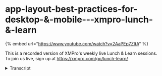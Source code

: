 # app-layout-best-practices-for-desktop-&-mobile---xmpro-lunch-&-learn
{% embed url="https://www.youtube.com/watch?v=2AaPEp7ZltA" %}



This is a recorded version of XMPro's weekly live Lunch & Learn sessions. To join us live, sign up at https://xmpro.com/go/lunch-learn/
<details>
<summary>Transcript</summary>This is a recorded version of XMPro's weekly live Lunch & Learn sessions. To join us live, sign up at https://xmpro.com/go/lunch-learn/
hello everybody and welcome to a lunch

and learning session today my name is

gavin green and today we're going to go

through app layout best practices how to

get it working for desktop and mobile

let's jump in

so today's tech session is around

responsible app layout

now

what do i mean by that so we first need

to get some basics

so a responsive web design is creating a

web page

that looks good on a variety of

different devices

without having to configure

them each independently or separately i

need to be able to open it on my desktop

on my tablet on my phone and work

through it interchangeably as well

so it really is how does it

automatically adjust

to different screens as well as the

different

different viewports

we're going to go through some concepts

so

when you're configuring

for a desktop

you can use all the elements in the

toolbox

when you start transitioning over to a

tablet or even to an iphone

you need to start

working through some decisions on which

design elements to show does it make

sense to show

do we need to adjust some of the

positioning how to use the responsive ui

configuration inside the app designer

and then we'll also touch on the

visibility option how can we actually

make certain features

visible on the the main desktop view but

how can we hide those that are not

relevant on a mobile as an example

we do have some some requirements

you obviously need access to an app

designer for this

highly suggested that you have a mobile

device with you

uh whether it's a tablet whether it is a

phone

this will help you validate the layouts

as we go through it

and lastly but

most importantly is who are the

different personas that are going to use

the layout that you're configuring

people who are constantly on their

phones all the time people who

transition between the two of them it's

good to have a high level idea of who

that persona is

as well as some of the user stories that

will help guide you in what's the most

important information to show

as well as what can you keep on the

desktop what can you lose as soon as you

shrink your real estate onto a a browser

on a phone

and lastly what type of skill level are

we looking at to to configure this and

put this together

this is very beginner friendly

it can start going into an intermediate

but it really is focused around

beginners getting to understand and work

through and know the different concepts

as we go through this

if you do have any questions as we're

going through this please post them in

the chat as well we'll collate them

and reply to them after the session

if we move into the software

the first thing we want to go to is how

do i actually access the mobile

version how do i

log into it where can i find it

so we've logged into the app designer

here

top right you'll see there is a mobile

icon

if you click that it'll bring up a

pane in the pane you'll see there is a

set of different instructions but there

is also a qr code in the middle

if you scan the qr code on either your

tablet or your mobile device it'll ask

you to log in

the browser and you'll have access to

the mobile version the mobile website is

a fully responsive website

it contains the recommendations by

default as well as any of the apps that

you've configured

in there as well

so first thing you want to do is

obviously

log in on either your tablet or log in

on your mobile device

so that you have it handy next to you

you can use the

f12 option in a browser to see what it

looks like

but it's not a true reflection of a

mobile interface so some of the items in

there will still render like the menu

bars etc so it's best to have a mobile

device with you

it'll allow you to validate the the

different settings that we have

if i go into a particular app and i'm

going to pick a app that i have

available

and i'm going to walk you through some

of the different items that we have for

it

so this app is initially configured to

be available on a desktop

so what that means is we have a esri map

in the middle here it allows me to

interact with it it allows me to see the

information i can see my asset status

i can see my recommendations and i've

got my equipment that's important to to

me as well

i have a lot of real estate here

it makes sense to keep this because the

persona is interested in indicators

lighting up the the map i can see my

overall status here

top right resurfacing up the

recommendations because they're

important

but we're also highlighting equipment

requiring maintenance

if i was to leave this

ui as it is right now when i was to open

it on my mobile it will attempt to

render it exactly like this and what

will happen is everything will start

rendering and will be squished here and

it just won't look

appealing to anyone that is interacting

with it

so we need to make some adjustments to

that so how do we actually do that

if i click the pencil so i have added

access to this particular app so i can

actually go in and make these changes

that i'm talking to yeah

the first thing is this app is published

so it won't save any of the changes but

i actually don't need to to do that

what i will be doing is i'll be making

use of these three icons across the top

here

as i mentioned some of the concepts that

we want to be going through

is how can i use the responsive ui

elements here to set up different

experiences if i want to

yet i've got exactly the same

application

i have exactly the same set of data

sources coming in and i have exactly the

same set of rules that i may have

configured on this particular app as

well for it

the first thing looking at this is

obviously

you have a lot of different layout

options here

on a desktop it would make sense to keep

an entry map

if i go and look at the blocks

you will see there's a lot of different

components in here as well

for it

if we look at the layout options the

next question to go through is what

makes the most sense on a tablet

can you keep the esri map yes you can

you have a lot of real estate there as

you start shrinking to a

a mobile you start asking is it relevant

to keep the the big energy map there

versus the other information

that we're looking at here so we've got

overall asset status recommendations and

again we've got equipment requiring

maintenance

one of the key questions to answer is

who's the audience that's going to

consume it on a device versus the the

desktop

are they interested in looking at in

this instance an esri map or they're

more interested in the recommendations

the overall status and maybe equipment

requiring maintenance as well

so the first thing that we want to do

is how can we actually

hide some elements

from the uh the different rendering so

on on a desktop i want to see everything

but on a mobile device i actually don't

want to see them

the first thing where we can do that is

we can actually make use of

the if i go up into the box

we can make use of the appearance

there's a visible option

most likely when you've configured this

it will say visible is true

for most of the apps that you've created

now what you'll notice is if i go into

the page layers i can actually see all

the different layers that i have

configured

and page layers becomes a little

important when you are trying to work

out the different orientation what's

going to flow above in the middle and

below as well

if i click on the esri map itself

can i just hide the esri map yes you can

there's nothing stopping you from hiding

the actual control itself

however by doing that

you still got this container that sits

around it and you still have the heading

that's going to show

so you actually don't want to just hide

that particular control

what you want to do is you want to have

a look at how are the different layers

set up in here

so we have a vertical stack layout you

can see as i click on it on the right in

the blue it's going to highlight

everything that is selected for me

if i go to the first box you'll see

that's the one which is containing my

history map

that's the one that has a heading that's

the one that has a asrie map

that is the one that i actually want to

hide if i'm going to view this on a

mobile device

so what we want to do is just click that

so we're going to select that

we're then going to go into the block

properties as i mentioned by default

yours is probably going to be set to

true

as its normal state you can go and set

this to false

however it's going to be false on pretty

much all three uh desktop browser as

well as mobile device

if you click the icon on the left where

you see an a so currently we're in

static mode if i click that once

it's going to turn into dynamic value

if i click that a third time it's

actually going to bring a quick

expression out for me as well

if i click into the middle it's going to

bring up the quick expression and allow

me to edit it so if i delete everything

that's in there

by default this is what yours is going

to look like if you go into the quick

expression

so what we want to do is we want to put

a condition in here

we want to put a condition that if the

browser is identified as mobile we want

to hide this particular block

if it's not mobile we want to render it

paranormal

so first thing we're going to do is

under functions we are going to look

under logical

here is our if statement

on the right it will walk you through

how you can actually configure that but

for now if we just double click that

it'll start filling it in for us across

the top

if i click into the first area we're now

going to go to constants under constants

you'll see a few fields

we have an is mobile and we have an is

desktop

both of these are used

specifically

to show or hide

or to do various calculations if you

want to

or to move things around on the ui in

the different modes

if i double click is mobile

it'll fill that in for me so what we're

filling in here is

if the render mode is mobile

we want this to not displace we're going

to set that to false otherwise the

default is going to be true

if you click out of that

it'll keep that

expression configured for you

so as we walk through this

when we open up this app

the first thing it's going to do is it's

going to tell this app i'm rendered on a

mobile device or i'm rendered on a

desktop

if it is rendered on a desktop

it'll render as true

if it's not

it'll set this to false which means this

entire block is not going to render

itself

if you were to unpublish this app and

save it

you need to open it on your mobile

device to be able to view it

i mentioned earlier that you can

actually open this up using your f12

now for those who are not aware

f12 allows you to view

the the actual layout of this particular

page and there is an option in here

where you can go into it and you can

change it to specific

however this is just an emulation

as you can see here what it does it

still keeps the heading and it still

keeps the bar here

it'll give you a good indication of

things which have been made visible and

things which are

still visible i.e not hidden

but you'll notice that you do have a few

styling items to

to work through here

it gives you a good indication so here

you'll see exactly the same

form if i was to switch that off and go

back to the main desktop

there is my map view here is my overall

status my recommendations and my

equipment requiring maintenance

if i was to go into that

and

select for instance an iphone

and i was to switch that around what

you'll notice here is some of the

styling is not configured

but my map is not actually rendering

so it knows between the different modes

when to render something and when not to

render something

so the first thing is to identify which

of the different we call them blocks

which of these different components in

here should be visible on a mobile or a

tablet

or a desktop

you may want to change up what you're

showing instead of showing a map here

you may have another controller in mind

that you want to make visible when

someone is interacting with it on a

mobile the other thing to consider on a

mobile is you're very limited on real

estate so the most important thing

should be the ones that you see first

less important as you start scrolling

down

the same applies on a desktop

it's a good rule of thumb to make sure

that the most important things you're

trying to illustrate to the end users is

across the top

and as you start going down the page

they're still relevant but the

importance is not as great

now why am i mentioning that

if we go back into the edit mode here

so we've now hidden

the

entire esri map

so the map is now not visible however we

may want to adjust

and move around

the the remaining elements so as soon as

you open it up the most important things

at the top so how do we do that across

the top

by default

it'll have the desktop

selected

if i was to click the phone

what you'll notice is it actually swaps

to a

much shorter

amount of space that i can configure but

you'll also notice that quite a few of

these fields have moved around a bit

so now

my esri map is not top left

it's been adjusted

my equipment requiring maintenance is

moved to the top

so if i open this up on a mobile i get a

different visual experience but it's

exactly the same app so how did we

actually do this

if i go to the tablet view

you'll see the tablet view

mirrors what we have on the desktop

so if i go back to the desktop view

and i go to the tablet view you'll see

they mirror each other

the first thing that we want to do is we

want to adjust and move some things

around

the reason i've picked the

the tablet view i've just got more real

estate that i can show you the impact of

the the changes we're going to make

again as i mentioned earlier page layers

allows you to move things around that

makes sense

important to to understand is in the

layout if i was to click the vertical

stack layout now what vertical stack

layout is if you go to blocks

you'll see under layout

one of these

is actually called vertical stack or

horizontal stack

if i was to click

that

and i go to its properties you'll notice

there is no visible option there

they do not have any block property

options on them

you need to make sure that if this is

something that you do want to move

around shuffle around

make visible or not it needs to be

within a container of sorts which is why

i have the box in here

if i now click the box

and i go to its block properties you'll

see i have an appearance

that is what we did with the entire so

if i click the

the map box this is the one that we

configured that is visible on as well

now why is this important

it's important to understand

as we're going to adjust some of the

flex layout now we're going to start

moving some of the field elements around

what you'll notice is because i've got

this selected my screen is currently

split

into a two-thirds to one-third

the one i've got selected is two-thirds

if i select the other one you'll see

it's one-third

if i want to move items around my

horizontal layout

i'm going to go to the first one

i'm going to go to the second one

i want to actually put

these two fields above

my my map

so we're hiding the map

so i don't actually need this field

anymore but as soon as you open the

phone for the first time i actually want

my

equipment requiring maintenance to be

right at the top currently it's bottom

bottom right so how do we move that

around

if i go to the horizontal

and i go to the box one and i go to my

box two

again on the horizontal

we are going to go into the block

styling

and we're going to go into flex layout

flex layout allows me to adjust how

the different elements react in relation

to each other

we do have a video on our youtube

learning channel which goes into a lot

more detail around flex

i highly recommend you watch that we're

just going to scratch the surface on

flex

right now

so what you'll notice here is the

direction is going left to right we're

actually going to adjust the direction

north to south top to bottom

so the first thing that you'll notice is

we've still got our map

we still got our overall status but now

instead of that recommendation equipment

required maintenance being on the right

it's now at the bottom

if you're unsure

we can go back

to

the the desktop view this is where we

started

if i go back into

the

tablet view this is where we've got to

so again what we did

is we've gone into

the container around those two boxes and

we're just adjusting its flex loud we're

just adjusting how these are being

rendered in relation to each other

what we can do as well is we can

actually reverse that

i'm more interested in equipment

requiring maintenance be near the top

overall asset status

that could be a little bit further down

on my page so we've actually reversed

the two of these

remember

this box in the middle here is going to

be hidden as soon as this renders on a

tablet in this instance or on a mobile

device

if i go into this box though

so you'll see

the horizontal at the top that's the one

that we've adjusted the flex on

so instead of going left to right we

went top to bottom and then we reversed

that so now bottom to top

if we go into the one box here i want to

do the exact same thing

with the items inside it

if i go to its block styling i'm going

to reverse those two as well

so now equipment requiring maintenance

is going to be at the top so that's the

first thing i'm going to see as soon as

i open my tablet or i open my mobile

device the next thing i'm going to see

is a list of recommendations come

through there as well

and then the third thing i'm going to

see is my overall asset status coming in

as well

now what you'll notice is as you go back

between all the different layouts

it's going to remember what you've

configured in the different states

so what this means is

if i go into

my chart as an example here

i may want to adjust

again

the layout of this i don't want them

next to each other i want them on top of

each other

i can go to its block styling here and

again i can set that

up

what you'll notice here is i don't have

any padding between the two so if this

renders they're going to render quite

squashed on top of each other we want to

give them some breathing room

in this as well

so i can click the chart

and if we go to its dimension

i can actually give it a border at the

bottom

or we can give it a greater border

so now when it renders there's some

breathing room between the chart

as well as the contents underneath it

i can further specify because we're on

mobile

you can be a little bit more restrictive

on having the the heights of the charts

as well

so what should the minimum height of the

chart be but you can also restrict its

maximum height as well

if i go back to my desktop view

you'll see here this chart

has its desktop property set

if i go back into my tablet view

you'll see it'll have the tablet

property set on it as well

the block styling section here

is smart enough to know which mode are

you configuring your app in

and remembers those settings

so if you're configuring something for a

desktop which is the default you

configure everything as you normally

would

if you're interested in configuring

something for a mobile device

you can just click the mobile device and

change the look and feel the styling etc

as well

block properties the visible properties

the legend visible all of these you can

control in exactly the same fashion we

only touch the visible so again

i could make this

chart hidden

if i'm on mobile if i really wanted to

to do that we go into functions logical

double click the if statement

go to the first item

go to constants and we say is this

mobile

then visible is going to be false

otherwise

we want it to be true

because i've selected the chart you'll

notice down the bottom here we can

actually have a lot more control over

the actual component as well

again i can go into

the legend of a chart

and i can apply the same thing in here

so if we are

on a mobile

i don't want the legend

to be displayed if we're on a desktop i

do want the legend to be displayed as

well

the box that is what we set the default

for the actual edge remap here

but each different component

in the block properties also has

different options so hide series on

click

allow exports

so again

you can

anything that has a true or a false

option in here

you can ask the same question

and either enable or disable it from the

mobile experience

while we're in that mode the second area

you can influence is on the block

styling

typically the main items you want to

edit and change in here will be around

flex itself

influences everything inside a container

that's why if i select a vertical stack

layout or even if i select this vertical

stack layout it'll affect everything

that's inside that container

so if you want to adjust the the flex

layout make sure you select the parent

and then adjust your flex from there

at the same time because we're in the

different modes you can also change your

justification you can align differently

you can also change how you want items

to wrap as soon as you reach the edge of

the the render space or the viewport you

want the actual items to wrap underneath

each other versus vanishing into the

left or the right of the screen as well

there are different options in here on

topography

decorations and extra

applies to the block styling as you are

selecting the different modes that we're

going through in here

so if i come back here what are we

trying to go through here

we're trying to make sure that when we

put an app together

we create it from a responsive app

perspective

key item to to ask whenever you put an

app together is who's the end audience

who's the persona that's going to be

consuming and interacting with the app

is that audience mobile

first is that audience tablet first was

that audience

desktop first or a combination

second thing to consider is for each of

those different display modes

what ui elements make the most sense

does it make sense to have a for

instance

grid

all the way to a

mobile device versus only presenting the

information that is applicable

or having a full 3d unity rendering on a

tablet that takes up two-thirds of the

space and you have to scroll all the way

down to find what's important and

relevant

to to view so some of the key items to

consider is really around

what information do we need to display

on the different modes

and then using the visual responsive ui

side how can you configure those without

having to configure different apps

across the top you have your three

different modes

you have your tablet

you have your mobile device and the

default is

to the desktop

each of these three

allows you to change the block styling

that is applicable to that particular

mode that you selected

the other thing that you can do is if

you go into the block properties

you can start using the quick

expressions

along with the

constant field either is mobile or is

desktop

you can use these in any of the

expressions we'll touch expressions and

variables in a future lunch and learn as

well

where you could use these in specific

calculations or a lot more advanced ui

configuration

for now you can use them around

displaying the visibility of components

or enabling certain features on those

components as well

thank you for the time today

and for attending our lunch and learn

if you've got any questions please post

them into the the questions section

we'll collate them afterwards and we'll

report them back for for everyone to

view as well

thank you have a great day

you
</details>